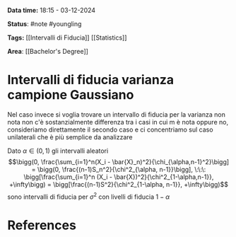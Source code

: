 **Data time:** 18:15 - 03-12-2024

**Status**: #note #youngling 

**Tags:** [[Intervalli di Fiducia]] [[Statistics]]

**Area**: [[Bachelor's Degree]]
# Intervalli di fiducia varianza campione Gaussiano

Nel caso invece si voglia trovare un intervallo di fiducia per la varianza non nota non c'è sostanzialmente differenza tra i casi in cui m è nota oppure no, consideriamo direttamente il secondo caso e ci concentriamo sul caso unilaterali che è più semplice da analizzare

Dato $\alpha \in (0,1)$ gli intervalli aleatori 
$$\bigg(0, \frac{\sum_{i=1}^n(X_i - \bar{X}_n)^2}{\chi_{\alpha,n-1}^2}\bigg] = \bigg(0, \frac{(n-1)S_n^2}{\chi^2_{\alpha, n-1}}\bigg], \:\:\: \bigg[\frac{\sum_{i=1}^n (X_i - \bar{X})^2}{\chi^2_{1-\alpha,n-1}}, +\infty\bigg) = \bigg[\frac{(n-1)S^2}{\chi^2_{1-\alpha, n-1}}, +\infty\bigg)$$
sono intervalli di fiducia per $\sigma^2$ con livelli di fiducia $1 - \alpha$
# References